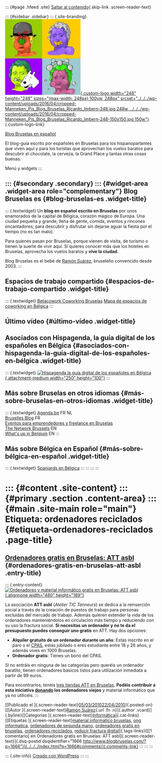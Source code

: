 ::: {#page .hfeed .site}
[Saltar al contenido](index.html#content){.skip-link
.screen-reader-text}

::: {#sidebar .sidebar}
::: {.site-branding}
[![](../../../wp-content/uploads/2016/04/cropped-Manneken_Pis_Blog_Bruselas_Ricardo_Imbern-248.jpg){.custom-logo
width="248" height="248" sizes="(max-width: 248px) 100vw, 248px"
srcset="../../../wp-content/uploads/2016/04/cropped-Manneken_Pis_Blog_Bruselas_Ricardo_Imbern-248.jpg 248w, ../../../wp-content/uploads/2016/04/cropped-Manneken_Pis_Blog_Bruselas_Ricardo_Imbern-248-150x150.jpg 150w"}](../../../index.html){.custom-logo-link}

[Blog Bruselas en español](../../../index.html)

El blog-guía escrito por españoles en Bruselas para los hispanoparlantes
que viven aquí y para los turistas que aprovechan los vuelos baratos
para descubrir el chocolate, la cerveza, la Grand Place y tantas otras
cosas buenas.

Menú y widgets
:::

::: {#secondary .secondary}
::: {#widget-area .widget-area role="complementary"}
Blog Bruselas es {#blog-bruselas-es .widget-title}
----------------

::: {.textwidget}
Un **blog en español escrito en Bruselas** por unos enamorados de la
capital de Bélgica, corazón mágico de Europa. Una ciudad pequeña y
grande, llena de gente, comida, eventos y rincones encantadores; para
descubrir y disfrutar sin dejarse aguar la fiesta por el tiempo (no es
tan malo).

Para quienes pasan por Bruselas, porque vienen de visita, de turismo o
tienen la suerte de vivir aquí. Sí quieres conocer más que los hoteles
en Bruselas, aprovecha los vuelos baratos y **vive la ciudad**.

Blog Bruselas es el bebé de [Ramón Suárez](http://www.ramonsuarez.com),
bruseleño convencido desde 2003.
:::

Espacios de trabajo compartido {#espacios-de-trabajo-compartido .widget-title}
------------------------------

::: {.textwidget}
[Betacowork Coworking Bruselas](http://www.betacowork.com) [Mapa de
espacios de coworking en Bélgica](http://coworkingbelgium.com)
:::

Último vídeo {#último-vídeo .widget-title}
------------

Asociados con Hispagenda, la guía digital de los españoles en Bélgica {#asociados-con-hispagenda-la-guía-digital-de-los-españoles-en-bélgica .widget-title}
---------------------------------------------------------------------

::: {.textwidget}
[![Hispagenda,la guía digital de los españoles en
Bélgica](../../../wp-content/uploads/2010/04/Hispagenda-250px.gif "Hispagenda, la guía digital de los españoles en Bélgica"){.attachment-medium
width="250" height="100"}](http://www.hispagenda.com)
:::

Más sobre Bruselas en otros idiomas {#más-sobre-bruselas-en-otros-idiomas .widget-title}
-----------------------------------

::: {.textwidget}
[Agenda.be](http://www.agenda.be) FR NL\
[Bruxelles Blog](http://www.bxlblog.be/) FR\
[Eventos para emprendedores y freelance en
Bruselas](http://www.betacowork.com/events/)\
[The Network
Brussels](http://groups.yahoo.com/group/TheNetworkBrussels/) EN\
[What\'s up in Belgium](http://www.whatsupin.be/) EN
:::

Más sobre Bélgica en Español {#más-sobre-bélgica-en-español .widget-title}
----------------------------

::: {.textwidget}
[Spaniards en Bélgica](http://www.spaniards.es/paises/belgica)
:::
:::
:::
:::

::: {#content .site-content}
::: {#primary .section .content-area}
::: {#main .site-main role="main"}
Etiqueta: ordenadores reciclados {#etiqueta-ordenadores-reciclados .page-title}
================================

[Ordenadores gratis en Bruselas: ATT asbl](../../../index.html?p=1666) {#ordenadores-gratis-en-bruselas-att-asbl .entry-title}
----------------------------------------------------------------------

::: {.entry-content}
[![Ordenadores y material informático gratis en Bruselas: ATT
asbl](http://www.attasbl.be/images/vitrineatt_480.jpg "Ordenadores y material informático gratis en Bruselas: ATT asbl"){.alignnone
width="480" height="189"}](http://attasbl.be)

La asociación **ATT asbl** (*Atelier TIC Tanneurs*) se dedica a la
reinserción social a través de la creación de puestos de trabajo para
personas excluidas del mercado de trabajo. Además quieren extender la
vida de los ordenadores manteniéndolos en circulación más tiempo y
reduciendo con su uso la fractura social. **Si necesitas un ordenador y
no te da el presupuesto puedes conseguir uno gratis** en ATT. Hay dos
opciones:

-   **Alquiler gratuito de un ordenador durante un año**: Estás inscrito
    en el paro o el
    [CPAS](http://www.ocmwbru.irisnet.be/index.php?perma=CPASOCMW "CPAS de Bruselas"),
    estás jubilado o eres estudiante entre 18 y 26 años, y además vives
    en 1000 Bruselas.
-   **Ordenador gratis**: Tienes un bono del CPAS.

Sí no entráis en ninguna de las categorías pero queréis un ordenador
baratito, tienen ordenadores básicos listos para utilización inmediata a
partir de 99 euros.

Para encontrarlos, tenéis [tres tiendas ATT en
Bruselas](http://www.attasbl.be/0451089b53099ef01.html "Tiendas ATT asbl en Bruselas").
**Podéis contribuir a esta iniciativa
[donando](http://www.attasbl.be/0451089b2b10f3f03/index.html "Dona tu material informático y reduce la fractura digital")
los ordenadores viejos** y material informático que ya no utilicéis.
:::

[[Publicado el
]{.screen-reader-text}[05/03/201022/04/2010](../../../index.html?p=1666)]{.posted-on}[[[Autor
]{.screen-reader-text}[Ramón
Suárez](../../2010/04/30/index.html?author=2){.url .fn .n}]{.author
.vcard}]{.byline}[[Categorías
]{.screen-reader-text}[Informática](../../category/informatica/index.html)]{.cat-links}[[Etiquetas
]{.screen-reader-text}[material informatico
bruselas](../material-informatico-bruselas/index.html), [ong
informatica](../ong-informatica/index.html), [ordenadores de segunda
mano](../ordenadores-de-segunda-mano/index.html), [ordenadores gratis en
bruselas](../ordenadores-gratis-en-bruselas/index.html), [ordenadores
reciclados](index.html), [reducir fractura
digital](../reducir-fractura-digital/index.html)]{.tags-links}[[[1
comentario[ en Ordenadores gratis en Bruselas: ATT
asbl]{.screen-reader-text}]{.dsq-postid
dsqidentifier="1666 http://www.blogbruselas.com/?p=1666"}](../../../index.html?p=1666#comments)]{.comments-link}
:::
:::
:::

::: {.site-info}
[Creado con WordPress](https://es.wordpress.org/)
:::
:::
